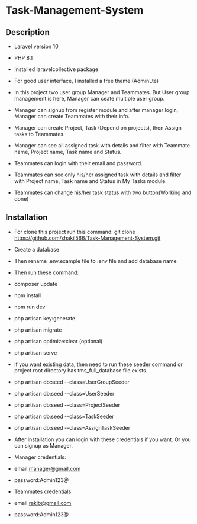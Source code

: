 # Task-Management-System

## Description
- Laravel version 10
- PHP 8.1
- Installed laravelcollective package
- For good user interface, I installed a free theme (AdminLte)
- In this project two user group Manager and Teammates. But User group management is here, Manager can ceate multiple user group.
- Manager can signup from register module and after manager login, Manager can create Teammates with their info.
- Manager can create Project, Task (Depend on projects), then Assign tasks to Teammates.
- Manager can see all assigned task with details and filter with Teammate name, Project name, Task name and Status.

- Teammates can login with their email and password.
- Teammates can see only his/her assigned task with details and filter with Project name, Task name and Status in My Tasks module.
- Teammates can change his/her task status with two button(Working and done)

## Installation
- For clone this project run this command: git clone https://github.com/shakil566/Task-Management-System.git
- Create a database
- Then rename .env.example file to .env file and add database name

- Then run these command: 
- composer update
- npm install
- npm run dev
- php artisan key:generate
- php artisan migrate
- php artisan optimize:clear (optional)
- php artisan serve

- if you want existing data, then need to run these seeder command or project root directory has tms_full_database file exists.
- php artisan db:seed --class=UserGroupSeeder
- php artisan db:seed --class=UserSeeder
- php artisan db:seed --class=ProjectSeeder
- php artisan db:seed --class=TaskSeeder
- php artisan db:seed --class=AssignTaskSeeder

- After installation you can login with these credentials if you want. Or you can signup as Manager.

- Manager credentials:
- email:manager@gmail.com
- password:Admin123@

- Teammates credentials:
- email:rakib@gmail.com
- password:Admin123@
